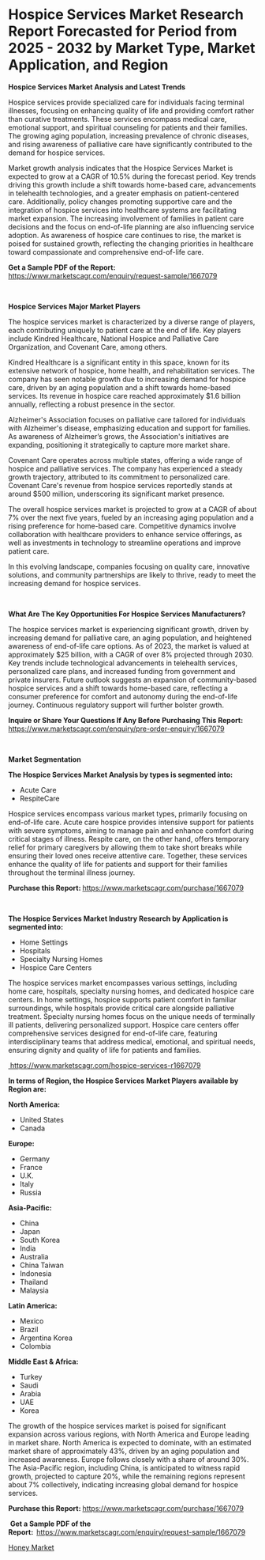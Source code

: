 <p><h1>Hospice Services Market Research Report Forecasted for Period from 2025 -  2032 by Market Type, Market Application, and Region</h1></p><p><strong>Hospice Services Market Analysis and Latest Trends</strong></p>
<p><p>Hospice services provide specialized care for individuals facing terminal illnesses, focusing on enhancing quality of life and providing comfort rather than curative treatments. These services encompass medical care, emotional support, and spiritual counseling for patients and their families. The growing aging population, increasing prevalence of chronic diseases, and rising awareness of palliative care have significantly contributed to the demand for hospice services.</p><p>Market growth analysis indicates that the Hospice Services Market is expected to grow at a CAGR of 10.5% during the forecast period. Key trends driving this growth include a shift towards home-based care, advancements in telehealth technologies, and a greater emphasis on patient-centered care. Additionally, policy changes promoting supportive care and the integration of hospice services into healthcare systems are facilitating market expansion. The increasing involvement of families in patient care decisions and the focus on end-of-life planning are also influencing service adoption. As awareness of hospice care continues to rise, the market is poised for sustained growth, reflecting the changing priorities in healthcare toward compassionate and comprehensive end-of-life care.</p></p>
<p><strong>Get a Sample PDF of the Report:&nbsp;</strong> <a href="https://www.marketscagr.com/enquiry/request-sample/1667079?utm_campaign=1889&utm_medium=2&utm_source=Github&utm_content=ia&utm_term=06032025&utm_id=hospice-services">https://www.marketscagr.com/enquiry/request-sample/1667079</a></p>
<p>&nbsp;</p>
<p><strong>Hospice Services Major Market Players</strong></p>
<p><p>The hospice services market is characterized by a diverse range of players, each contributing uniquely to patient care at the end of life. Key players include Kindred Healthcare, National Hospice and Palliative Care Organization, and Covenant Care, among others. </p><p>Kindred Healthcare is a significant entity in this space, known for its extensive network of hospice, home health, and rehabilitation services. The company has seen notable growth due to increasing demand for hospice care, driven by an aging population and a shift towards home-based services. Its revenue in hospice care reached approximately $1.6 billion annually, reflecting a robust presence in the sector.</p><p>Alzheimer's Association focuses on palliative care tailored for individuals with Alzheimer's disease, emphasizing education and support for families. As awareness of Alzheimer’s grows, the Association's initiatives are expanding, positioning it strategically to capture more market share.</p><p>Covenant Care operates across multiple states, offering a wide range of hospice and palliative services. The company has experienced a steady growth trajectory, attributed to its commitment to personalized care. Covenant Care's revenue from hospice services reportedly stands at around $500 million, underscoring its significant market presence.</p><p>The overall hospice services market is projected to grow at a CAGR of about 7% over the next five years, fueled by an increasing aging population and a rising preference for home-based care. Competitive dynamics involve collaboration with healthcare providers to enhance service offerings, as well as investments in technology to streamline operations and improve patient care.</p><p>In this evolving landscape, companies focusing on quality care, innovative solutions, and community partnerships are likely to thrive, ready to meet the increasing demand for hospice services.</p></p>
<p>&nbsp;</p>
<p><strong>What Are The Key Opportunities For Hospice Services Manufacturers?</strong></p>
<p><p>The hospice services market is experiencing significant growth, driven by increasing demand for palliative care, an aging population, and heightened awareness of end-of-life care options. As of 2023, the market is valued at approximately $25 billion, with a CAGR of over 8% projected through 2030. Key trends include technological advancements in telehealth services, personalized care plans, and increased funding from government and private insurers. Future outlook suggests an expansion of community-based hospice services and a shift towards home-based care, reflecting a consumer preference for comfort and autonomy during the end-of-life journey. Continuous regulatory support will further bolster growth.</p></p>
<p><strong>Inquire or Share Your Questions If Any Before Purchasing This Report:</strong> <a href="https://www.marketscagr.com/enquiry/pre-order-enquiry/1667079?utm_campaign=1889&utm_medium=2&utm_source=Github&utm_content=ia&utm_term=06032025&utm_id=hospice-services">https://www.marketscagr.com/enquiry/pre-order-enquiry/1667079</a></p>
<p>&nbsp;</p>
<p><strong>Market Segmentation</strong></p>
<p><strong>The Hospice Services Market Analysis by types is segmented into:</strong></p>
<p><ul><li>Acute Care</li><li>RespiteCare</li></ul></p>
<p><p>Hospice services encompass various market types, primarily focusing on end-of-life care. Acute care hospice provides intensive support for patients with severe symptoms, aiming to manage pain and enhance comfort during critical stages of illness. Respite care, on the other hand, offers temporary relief for primary caregivers by allowing them to take short breaks while ensuring their loved ones receive attentive care. Together, these services enhance the quality of life for patients and support for their families throughout the terminal illness journey.</p></p>
<p><strong>Purchase this Report:&nbsp;</strong><a href="https://www.marketscagr.com/purchase/1667079?utm_campaign=1889&utm_medium=2&utm_source=Github&utm_content=ia&utm_term=06032025&utm_id=hospice-services">https://www.marketscagr.com/purchase/1667079</a></p>
<p>&nbsp;</p>
<p><strong>The Hospice Services Market Industry Research by Application is segmented into:</strong></p>
<p><ul><li>Home Settings</li><li>Hospitals</li><li>Specialty Nursing Homes</li><li>Hospice Care Centers</li></ul></p>
<p><p>The hospice services market encompasses various settings, including home care, hospitals, specialty nursing homes, and dedicated hospice care centers. In home settings, hospice supports patient comfort in familiar surroundings, while hospitals provide critical care alongside palliative treatment. Specialty nursing homes focus on the unique needs of terminally ill patients, delivering personalized support. Hospice care centers offer comprehensive services designed for end-of-life care, featuring interdisciplinary teams that address medical, emotional, and spiritual needs, ensuring dignity and quality of life for patients and families.</p></p>
<p><a href="https://www.marketscagr.com/hospice-services-r1667079?utm_campaign=1889&utm_medium=2&utm_source=Github&utm_content=ia&utm_term=06032025&utm_id=hospice-services">&nbsp;https://www.marketscagr.com/hospice-services-r1667079</a></p>
<p><strong>In terms of Region, the Hospice Services Market Players available by Region are:</strong></p>
<p>
    <p> <strong> North America: </strong>
        <ul>
            <li>United States</li>
            <li>Canada</li>
        </ul>
        </p> 
    <p> <strong> Europe: </strong>
        <ul>
            <li>Germany</li>
            <li>France</li>
            <li>U.K.</li>
            <li>Italy</li>
            <li>Russia</li>
        </ul>
        </p> 
    <p> <strong> Asia-Pacific: </strong>
        <ul>
            <li>China</li>
            <li>Japan</li>
            <li>South Korea</li>
            <li>India</li>
            <li>Australia</li>
            <li>China Taiwan</li>
            <li>Indonesia</li>
            <li>Thailand</li>
            <li>Malaysia</li>
        </ul>
        </p> 
    <p> <strong> Latin America: </strong>
        <ul>
            <li>Mexico</li>
            <li>Brazil</li>
            <li>Argentina Korea</li>
            <li>Colombia</li>
        </ul>
        </p> 
    <p> <strong> Middle East & Africa: </strong>
        <ul>
            <li>Turkey</li>
            <li>Saudi</li>
            <li>Arabia</li>
            <li>UAE</li>
            <li>Korea</li>
        </ul>
    </p>
    </p>
<p><p>The growth of the hospice services market is poised for significant expansion across various regions, with North America and Europe leading in market share. North America is expected to dominate, with an estimated market share of approximately 43%, driven by an aging population and increased awareness. Europe follows closely with a share of around 30%. The Asia-Pacific region, including China, is anticipated to witness rapid growth, projected to capture 20%, while the remaining regions represent about 7% collectively, indicating increasing global demand for hospice services.</p></p>
<p><strong>Purchase this Report: </strong><a href="https://www.marketscagr.com/purchase/1667079?utm_campaign=1889&utm_medium=2&utm_source=Github&utm_content=ia&utm_term=06032025&utm_id=hospice-services">https://www.marketscagr.com/purchase/1667079</a></p>
<p>&nbsp;<strong>Get a Sample PDF of the Report:&nbsp;&nbsp;</strong><a href="https://www.marketscagr.com/enquiry/request-sample/1667079?utm_campaign=1889&utm_medium=2&utm_source=Github&utm_content=ia&utm_term=06032025&utm_id=hospice-services">https://www.marketscagr.com/enquiry/request-sample/1667079</a></p>
<p><strong></strong></p>
<p><p><a href="https://github.com/globismark/Market-Research-Report-List-6/blob/main/honey-market.md?utm_campaign=1889&utm_medium=2&utm_source=Github&utm_content=ia&utm_term=06032025&utm_id=hospice-services">Honey Market</a></p></p>